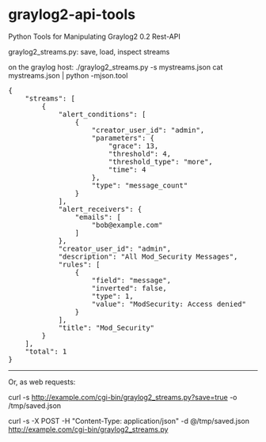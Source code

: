 graylog2-api-tools
==================

Python Tools for Manipulating Graylog2 0.2 Rest-API

graylog2_streams.py: save, load, inspect streams

on the graylog host:
	./graylog2_streams.py -s mystreams.json
	cat mystreams.json | python -mjson.tool
<pre>
{
    "streams": [
        {
            "alert_conditions": [
                {
                    "creator_user_id": "admin",
                    "parameters": {
                        "grace": 13,
                        "threshold": 4,
                        "threshold_type": "more",
                        "time": 4
                    },
                    "type": "message_count"
                }
            ],
            "alert_receivers": {
                "emails": [
                    "bob@example.com"
                ]
            },
            "creator_user_id": "admin",
            "description": "All Mod_Security Messages",
            "rules": [
                {
                    "field": "message",
                    "inverted": false,
                    "type": 1,
                    "value": "ModSecurity: Access denied"
                }
            ],
            "title": "Mod_Security"
        }
    ],
    "total": 1
}
</pre>
------------
Or, as web requests:

curl -s http://example.com/cgi-bin/graylog2_streams.py?save=true -o /tmp/saved.json 

curl -s -X POST -H "Content-Type: application/json" -d @/tmp/saved.json http://example.com/cgi-bin/graylog2_streams.py
